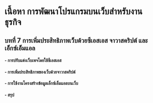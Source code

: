 # เนื้อหา การพัฒนาโปรแกรมบนเว็บสำหรับงานธุรกิจ
## บทที่ 7 การเพิ่มประสิทธิภาพเว็บด้วยซีเอสเอส จาวาสคริปต์ และเอ็กซ์เอ็มแอล	
#### - การปรับแต่งเว็บเพจโดยใช้ซีเอสเอส	
#### - การเพิ่มประสิทธิภาพของเว็บด้วยจาวาสคริปต์	
#### - การใช้งานโครงสร้างข้อมูลเอ็กซ์เอ็มแอลบนเว็บ
#### - สรุป